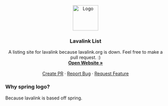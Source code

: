<div align="center">
  <a href="https://github.com/DarrenOfficial/lavalink-list">
    <img src="https://www.darrennathanael.com/cdn/springtext.svg" alt="Logo" width="80" height="80">
  </a>

<h3 align="center">Lavalink List</h3>

  <p align="center">
    A listing site for lavalink because lavalink.org is down. Feel free to make a pull request. :)
    <br />
    <a href="https://lavalink-list.darrennathanael.com"><strong>Open Website »</strong></a>
    <br />
    <br />
    <a href="https://github.com/DarrenOfficial/lavalink-list/pulls">Create PR</a>
    ·
    <a href="https://github.com/DarrenOfficial/lavalink-list/issues">Report Bug</a>
    ·
    <a href="https://github.com/DarrenOfficial/lavalink-list/issues">Request Feature</a>
  </p>
</div>


### Why spring logo?

Because lavalink is based off spring.